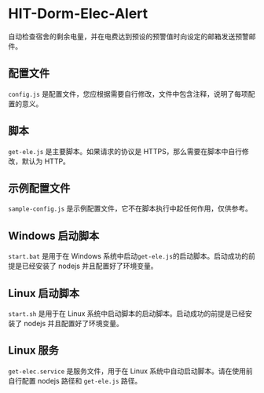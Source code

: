 # HIT-Dorm-Elec-Alert

自动检查宿舍的剩余电量，并在电费达到预设的预警值时向设定的邮箱发送预警邮件。

## 配置文件

`config.js` 是配置文件，您应根据需要自行修改，文件中包含注释，说明了每项配置的意义。

## 脚本

`get-ele.js` 是主要脚本。如果请求的协议是 HTTPS，那么需要在脚本中自行修改，默认为 HTTP。

## 示例配置文件

`sample-config.js` 是示例配置文件，它不在脚本执行中起任何作用，仅供参考。

## Windows 启动脚本

`start.bat` 是用于在 Windows 系统中启动`get-ele.js`的启动脚本。启动成功的前提是已经安装了 nodejs 并且配置好了环境变量。

## Linux 启动脚本

`start.sh` 是用于在 Linux 系统中启动脚本的启动脚本。启动成功的前提是已经安装了 nodejs 并且配置好了环境变量。

## Linux 服务

`get-elec.service` 是服务文件，用于在 Linux 系统中自动启动脚本。请在使用前自行配置 nodejs 路径和 `get-ele.js` 路径。
